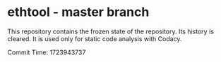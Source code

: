 # ethtool - master branch

This repository contains the frozen state of the repository.
Its history is cleared. It is used only for static code
analysis with Codacy.

Commit Time: 1723943737